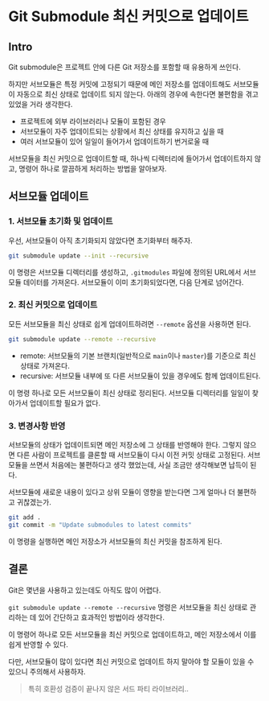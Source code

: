 # Git Submodule 최신 커밋으로 업데이트

## Intro

Git submodule은 프로젝트 안에 다른 Git 저장소를 포함할 때 유용하게 쓰인다. 

하지만 서브모듈은 특정 커밋에 고정되기 때문에 메인 저장소를 업데이트해도 서브모듈이 자동으로 최신 상태로 업데이트 되지 않는다. 아래의 경우에 속한다면 불편함을 겪고 있었을 거라 생각한다.

- 프로젝트에 외부 라이브러리나 모듈이 포함된 경우
- 서브모듈이 자주 업데이트되는 상황에서 최신 상태를 유지하고 싶을 때
- 여러 서브모듈이 있어 일일이 들어가서 업데이트하기 번거로울 때

서브모듈을 최신 커밋으로 업데이트할 때, 하나씩 디렉터리에 들어가서 업데이트하지 않고, 명령어 하나로 깔끔하게 처리하는 방법을 알아보자.

## 서브모듈 업데이트

### 1. 서브모듈 초기화 및 업데이트

우선, 서브모듈이 아직 초기화되지 않았다면 초기화부터 해주자.

```bash
git submodule update --init --recursive
```

이 명령은 서브모듈 디렉터리를 생성하고, `.gitmodules` 파일에 정의된 URL에서 서브모듈 데이터를 가져온다. 서브모듈이 이미 초기화되었다면, 다음 단계로 넘어간다.

### 2. 최신 커밋으로 업데이트

모든 서브모듈을 최신 상태로 쉽게 업데이트하려면 `--remote` 옵션을 사용하면 된다.

```bash
git submodule update --remote --recursive
```

- remote: 서브모듈의 기본 브랜치(일반적으로 `main`이나 `master`)를 기준으로 최신 상태로 가져온다.
- recursive: 서브모듈 내부에 또 다른 서브모듈이 있을 경우에도 함께 업데이트된다.

이 명령 하나로 모든 서브모듈이 최신 상태로 정리된다. 서브모듈 디렉터리를 일일이 찾아가서 업데이트할 필요가 없다.

### 3. 변경사항 반영

서브모듈의 상태가 업데이트되면 메인 저장소에 그 상태를 반영해야 한다. 그렇지 않으면 다른 사람이 프로젝트를 클론할 때 서브모듈이 다시 이전 커밋 상태로 고정된다. 서브모듈을 쓰면서 처음에는 불편하다고 생각 했었는데, 사실 조금만 생각해보면 납득이 된다. 

서브모듈에 새로운 내용이 있다고 상위 모듈이 영향을 받는다면 그게 얼마나 더 불편하고 귀찮겠는가.

```bash
git add .
git commit -m "Update submodules to latest commits"
```

이 명령을 실행하면 메인 저장소가 서브모듈의 최신 커밋을 참조하게 된다.

## 결론

Git은 몇년을 사용하고 있는데도 아직도 많이 어렵다.

`git submodule update --remote --recursive` 명령은 서브모듈을 최신 상태로 관리하는 데 있어 간단하고 효과적인 방법이라 생각한다. 

이 명령어 하나로 모든 서브모듈을 최신 커밋으로 업데이트하고, 메인 저장소에서 이를 쉽게 반영할 수 있다.

다만, 서브모듈이 많이 있다면 최신 커밋으로 업데이트 하지 말아야 할 모듈이 있을 수 있으니 주의해서 사용하자.

> 특히 호환성 검증이 끝나지 않은 서드 파티 라이브러리..